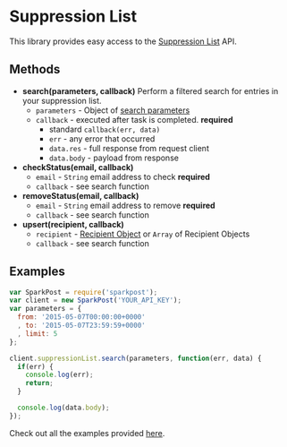 # Suppression List

This library provides easy access to the [Suppression List](https://www.sparkpost.com/api#/reference/suppression-list/) API.

## Methods
* **search(parameters, callback)**
  Perform a filtered search for entries in your suppression list.
  * `parameters` - Object of [search parameters](https://www.sparkpost.com/api#/reference/suppression-list/search/search-for-suppression-list-entries)
  * `callback` - executed after task is completed. **required**
    * standard `callback(err, data)`
    * `err` - any error that occurred
    * `data.res` - full response from request client
    * `data.body` - payload from response
* **checkStatus(email, callback)**
    * `email` - `String` email address to check **required**
    * `callback` - see search function
* **removeStatus(email, callback)**
    * `email` - `String` email address to remove **required**
    * `callback` - see search function
* **upsert(recipient, callback)**
    * `recipient` - [Recipient Object](https://www.sparkpost.com/api#/reference/recipient-lists) or `Array` of Recipient Objects
    * `callback` - see search function

## Examples

```js
var SparkPost = require('sparkpost');
var client = new SparkPost('YOUR_API_KEY');
var parameters = {
  from: '2015-05-07T00:00:00+0000'
  , to: '2015-05-07T23:59:59+0000'
  , limit: 5
};

client.suppressionList.search(parameters, function(err, data) {
  if(err) {
    console.log(err);
    return;
  }

  console.log(data.body);
});

```

Check out all the examples provided [here](/examples/suppressionList).
